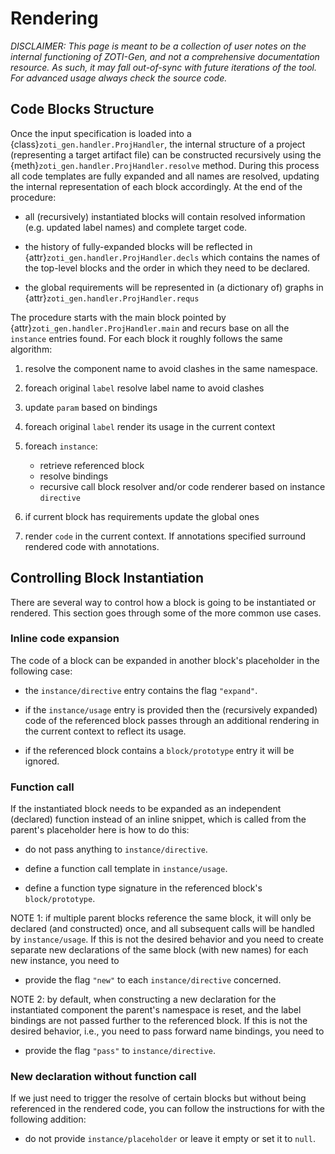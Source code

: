 # Rendering

*DISCLAIMER: This page is meant to be a collection of user notes on
the internal functioning of ZOTI-Gen, and not a comprehensive
documentation resource. As such, it may fall out-of-sync with future
iterations of the tool. For advanced usage always check the source
code.*


## Code Blocks Structure

Once the input specification is loaded into a
{class}`zoti_gen.handler.ProjHandler`, the internal structure of a
project (representing a target artifact file) can be constructed
recursively using the {meth}`zoti_gen.handler.ProjHandler.resolve`
method. During this process all code templates are fully expanded and
all names are resolved, updating the internal representation of each
block accordingly. At the end of the procedure:

* all (recursively) instantiated blocks will contain resolved
  information (e.g. updated label names) and complete target code.
  
* the history of fully-expanded blocks will be reflected in
  {attr}`zoti_gen.handler.ProjHandler.decls` which contains the names
  of the top-level blocks and the order in which they need to be
  declared.
  
* the global requirements will be represented in (a dictionary of)
  graphs in {attr}`zoti_gen.handler.ProjHandler.requs`

The procedure starts with the main block pointed by
{attr}`zoti_gen.handler.ProjHandler.main` and recurs base on all the
`instance` entries found. For each block it roughly follows the
same algorithm:

1. resolve the component name to avoid clashes in the same namespace.

1. foreach original `label` resolve label name to avoid clashes

1. update `param` based on bindings

1. foreach original `label` render its usage in the current
   context

1. foreach `instance`:
   - retrieve referenced block
   - resolve bindings
   - recursive call block resolver and/or code renderer based on
     instance `directive`

1. if current block has requirements update the global ones

1. render `code` in the current context. If annotations specified
   surround rendered code with annotations.

## Controlling Block Instantiation

There are several way to control how a block is going to be
instantiated or rendered. This section goes through some of the more
common use cases.

### Inline code expansion

The code of a block can be expanded in another block's placeholder in
the following case:

* the `instance/directive` entry contains the flag `"expand"`.

* if the `instance/usage` entry is provided then the (recursively
  expanded) code of the referenced block passes through an additional
  rendering in the current context to reflect its usage.
  
* if the referenced block contains a `block/prototype` entry it will
  be ignored.
  
### Function call

If the instantiated block needs to be expanded as an independent
(declared) function instead of an inline snippet, which is called from
the parent's placeholder here is how to do this:

* do not pass anything to `instance/directive`.

* define a function call template in `instance/usage`.

* define a function type signature in the referenced block's
  `block/prototype`.

NOTE 1: if multiple parent blocks reference the same block, it will
only be declared (and constructed) once, and all subsequent calls will
be handled by `instance/usage`. If this is not the desired behavior
and you need to create separate new declarations of the same block
(with new names) for each new instance, you need to 

* provide the flag `"new"` to each `instance/directive` concerned.

NOTE 2: by default, when constructing a new declaration for the
instantiated component the parent's namespace is reset, and the label
bindings are not passed further to the referenced block. If this is
not the desired behavior, i.e., you need to pass forward name
bindings, you need to 

* provide the flag `"pass"` to `instance/directive`.

### New declaration without function call

If we just need to trigger the resolve of certain blocks but without
being referenced in the rendered code, you can follow the instructions
for [](#function-call) with the following addition:

* do not provide `instance/placeholder` or leave it empty or set it to
  `null`.
